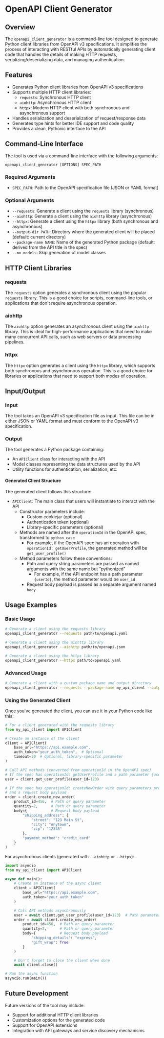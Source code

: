 # OpenAPI Client Generator

## Overview

The `openapi_client_generator` is a command-line tool designed to generate Python client libraries from OpenAPI v3 specifications. It simplifies the process of interacting with RESTful APIs by automatically generating client code that handles the details of making HTTP requests, serializing/deserializing data, and managing authentication.

## Features

- Generates Python client libraries from OpenAPI v3 specifications
- Supports multiple HTTP client libraries:
  - `requests`: Synchronous HTTP client
  - `aiohttp`: Asynchronous HTTP client
  - `httpx`: Modern HTTP client with both synchronous and asynchronous support
- Handles serialization and deserialization of request/response data
- Generates type hints for better IDE support and code quality
- Provides a clean, Pythonic interface to the API

## Command-Line Interface

The tool is used via a command-line interface with the following arguments:

```
openapi_client_generator [OPTIONS] SPEC_PATH
```

### Required Arguments

- `SPEC_PATH`: Path to the OpenAPI specification file (JSON or YAML format)

### Optional Arguments

- `--requests`: Generate a client using the `requests` library (synchronous)
- `--aiohttp`: Generate a client using the `aiohttp` library (asynchronous)
- `--httpx`: Generate a client using the `httpx` library (both synchronous and asynchronous)
- `--output-dir PATH`: Directory where the generated client will be placed (default: current directory)
- `--package-name NAME`: Name of the generated Python package (default: derived from the API title in the spec)
- `--no-models`: Skip generation of model classes

## HTTP Client Libraries

### requests

The `requests` option generates a synchronous client using the popular `requests` library. This is a good choice for scripts, command-line tools, or applications that don't require asynchronous operation.

### aiohttp

The `aiohttp` option generates an asynchronous client using the `aiohttp` library. This is ideal for high-performance applications that need to make many concurrent API calls, such as web servers or data processing pipelines.

### httpx

The `httpx` option generates a client using the `httpx` library, which supports both synchronous and asynchronous operation. This is a good choice for libraries or applications that need to support both modes of operation.

## Input/Output

### Input

The tool takes an OpenAPI v3 specification file as input. This file can be in either JSON or YAML format and must conform to the OpenAPI v3 specification.

### Output

The tool generates a Python package containing:

- An `APIClient` class for interacting with the API
- Model classes representing the data structures used by the API
- Utility functions for authentication, serialization, etc.

#### Generated Client Structure

The generated client follows this structure:

- `APIClient`: The main class that users will instantiate to interact with the API
  - Constructor parameters include:
    - Custom cookiejar (optional)
    - Authentication token (optional)
    - Library-specific parameters (optional)
  - Methods are named after the `operationId` in the OpenAPI spec, transformed to `python_case`
    - For example, if the OpenAPI spec has an operation with `operationId: getUserProfile`, the generated method will be `get_user_profile()`
  - Method parameters follow these conventions:
    - Path and query string parameters are passed as named arguments with the same name but "pythonized"
      - For example, if the API endpoint has a path parameter `{userId}`, the method parameter would be `user_id`
    - Request body payload is passed as a separate argument named `body`

## Usage Examples

### Basic Usage

```bash
# Generate a client using the requests library
openapi_client_generator --requests path/to/openapi.yaml

# Generate a client using the aiohttp library
openapi_client_generator --aiohttp path/to/openapi.json

# Generate a client using the httpx library
openapi_client_generator --httpx path/to/openapi.yaml
```

### Advanced Usage

```bash
# Generate a client with a custom package name and output directory
openapi_client_generator --requests --package-name my_api_client --output-dir ./generated path/to/openapi.yaml
```

### Using the Generated Client

Once you've generated the client, you can use it in your Python code like this:

```python
# For a client generated with the requests library
from my_api_client import APIClient

# Create an instance of the client
client = APIClient(
    base_url="https://api.example.com",
    auth_token="your_auth_token",  # Optional
    timeout=30  # Optional, library-specific parameter
)

# Call API methods (converted from operationId in the OpenAPI spec)
# If the spec has operationId: getUserProfile and a path parameter {userId}
user = client.get_user_profile(user_id=123)

# If the spec has operationId: createNewOrder with query parameters product_id and quantity
# and a request body payload
order = client.create_new_order(
    product_id=456,  # Path or query parameter
    quantity=2,      # Path or query parameter
    body={           # Request body payload
        "shipping_address": {
            "street": "123 Main St",
            "city": "Anytown",
            "zip": "12345"
        },
        "payment_method": "credit_card"
    }
)
```

For asynchronous clients (generated with `--aiohttp` or `--httpx`):

```python
import asyncio
from my_api_client import APIClient

async def main():
    # Create an instance of the async client
    client = APIClient(
        base_url="https://api.example.com",
        auth_token="your_auth_token"
    )

    # Call API methods asynchronously
    user = await client.get_user_profile(user_id=123)  # Path parameter
    order = await client.create_new_order(
        product_id=456,  # Path or query parameter
        quantity=2,      # Path or query parameter
        body={           # Request body payload
            "shipping_details": "express",
            "gift_wrap": True
        }
    )

    # Don't forget to close the client when done
    await client.close()

# Run the async function
asyncio.run(main())
```

## Future Development

Future versions of the tool may include:

- Support for additional HTTP client libraries
- Customization options for the generated code
- Support for OpenAPI extensions
- Integration with API gateways and service discovery mechanisms
